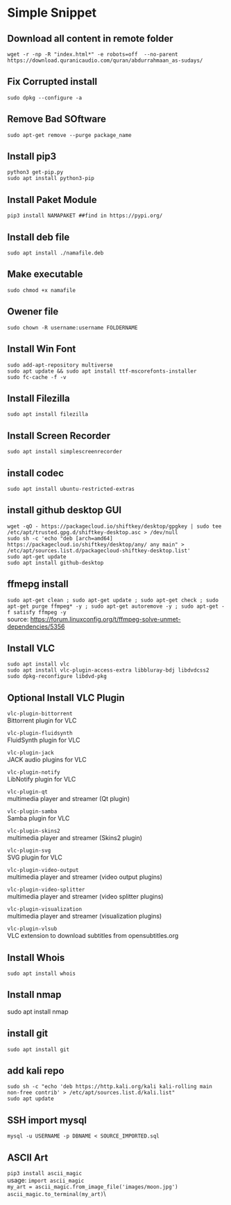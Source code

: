 # Simple Snippet

## Download all content in remote folder
`wget -r -np -R "index.html*" -e robots=off  --no-parent https://download.quranicaudio.com/quran/abdurrahmaan_as-sudays/`

## Fix Corrupted install 
`sudo dpkg --configure -a`

## Remove Bad SOftware
`sudo apt-get remove --purge package_name`

## Install pip3
`python3 get-pip.py`\
`sudo apt install python3-pip`

## Install Paket Module
`pip3 install NAMAPAKET ##find in https://pypi.org/`

## Install deb file 
`sudo apt install ./namafile.deb`

## Make executable
`sudo chmod +x namafile`

## Owener file 
`sudo chown -R username:username FOLDERNAME`

## Install Win Font
`sudo add-apt-repository multiverse`\
`sudo apt update && sudo apt install ttf-mscorefonts-installer`\
`sudo fc-cache -f -v`

## Install Filezilla
`sudo apt install filezilla`

## Install Screen Recorder
`sudo apt install simplescreenrecorder`

## install codec
`sudo apt install ubuntu-restricted-extras`

## install github desktop GUI 
`wget -qO - https://packagecloud.io/shiftkey/desktop/gpgkey | sudo tee /etc/apt/trusted.gpg.d/shiftkey-desktop.asc > /dev/null`\
`sudo sh -c 'echo "deb [arch=amd64] https://packagecloud.io/shiftkey/desktop/any/ any main" > /etc/apt/sources.list.d/packagecloud-shiftkey-desktop.list'`\
`sudo apt-get update`\
`sudo apt install github-desktop`

## ffmepg install
`sudo apt-get clean ; sudo apt-get update ; sudo apt-get check ; sudo apt-get purge ffmpeg* -y ; sudo apt-get autoremove -y ; sudo apt-get -f satisfy ffmpeg -y`\
source: https://forum.linuxconfig.org/t/ffmpeg-solve-unmet-dependencies/5356

## Install  VLC
`sudo apt install vlc`\
`sudo apt install vlc-plugin-access-extra libbluray-bdj libdvdcss2`\
`sudo dpkg-reconfigure libdvd-pkg`

## Optional Install VLC Plugin
`vlc-plugin-bittorrent`\
Bittorrent plugin for VLC

`vlc-plugin-fluidsynth`\
FluidSynth plugin for VLC

`vlc-plugin-jack`\
JACK audio plugins for VLC

`vlc-plugin-notify`\
LibNotify plugin for VLC

`vlc-plugin-qt`\
multimedia player and streamer (Qt plugin)

`vlc-plugin-samba`\
Samba plugin for VLC

`vlc-plugin-skins2`\
multimedia player and streamer (Skins2 plugin)

`vlc-plugin-svg`\
SVG plugin for VLC

`vlc-plugin-video-output`\
multimedia player and streamer (video output plugins)

`vlc-plugin-video-splitter`\
multimedia player and streamer (video splitter plugins)

`vlc-plugin-visualization`\
multimedia player and streamer (visualization plugins)

`vlc-plugin-vlsub`\
VLC extension to download subtitles from opensubtitles.org

## Install Whois
`sudo apt install whois`

## Install nmap
sudo apt install nmap

## install git
`sudo apt install git`

## add kali repo 
`sudo sh -c "echo 'deb https://http.kali.org/kali kali-rolling main non-free contrib' > /etc/apt/sources.list.d/kali.list"`\
`sudo apt update`

## SSH import mysql
`mysql -u USERNAME -p DBNAME < SOURCE_IMPORTED.sql`


## ASCII Art 
`pip3 install ascii_magic`\
usage: 
`import ascii_magic`\
`my_art = ascii_magic.from_image_file('images/moon.jpg')`\
`ascii_magic.to_terminal(my_art)`\
